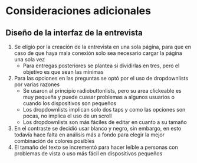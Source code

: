 # Consideraciones adicionales

## Diseño de la interfaz de la entrevista

1) Se eligió por la creación de la entrevista en una sola página, para que en caso de que haya mala conexión solo sea necesario cargar la página una sola vez
    * Para entregas posteriores se plantea si dividirlas en tres, pero el objetivo es que sean las mínimas
2) Para las opciones en las preguntas se optó por el uso de dropdownlists por varias razones
    * Se usaron al principio radiobuttonlists, pero su area clickeable es muy pequeña y puede cuasar problemas a algunos usuarios o cuando los dispositivos son pequeños
    * Los dropdownlists implican solo dos taps y como las opciones son pocas, no implica el uso de un scroll
    * Los dropdownlists son más fáciles de editar en cuanto a su tamaño
3) En el contraste se decidió usar blanco y negro, sin embargo, en esto todavía hace falta en análisis más a fondo para elegir la mejor combinación de colores posibles
4) El tamaño del texto se incrementó para hacer leíble a personas con problemas de vista o uso más fácil en dispositivos pequeños
